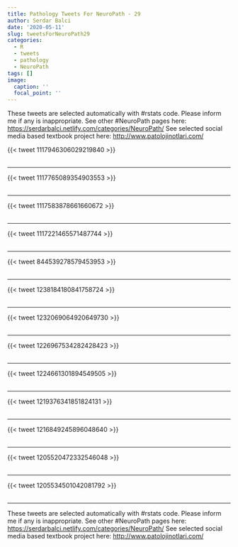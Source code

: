 ```yaml
---
title: Pathology Tweets For NeuroPath - 29
author: Serdar Balci
date: '2020-05-11'
slug: tweetsForNeuroPath29
categories:
  - R
  - tweets
  - pathology
  - NeuroPath
tags: []
image:
  caption: ''
  focal_point: ''
---
```



These tweets are selected automatically with #rstats code. Please inform me if any is inappropriate.
See other #NeuroPath pages here: https://serdarbalci.netlify.com/categories/NeuroPath/ 
See selected social media based textbook project here: http://www.patolojinotlari.com/

{{< tweet 1117946306029219840 >}}
<br>
<br>
<hr>
{{< tweet 1117765089354903553 >}}
<br>
<br>
<hr>
{{< tweet 1117583878661660672 >}}
<br>
<br>
<hr>
{{< tweet 1117221465571487744 >}}
<br>
<br>
<hr>
{{< tweet 844539278579453953 >}}
<br>
<br>
<hr>
{{< tweet 1238184180841758724 >}}
<br>
<br>
<hr>
{{< tweet 1232069064920649730 >}}
<br>
<br>
<hr>
{{< tweet 1226967534282428423 >}}
<br>
<br>
<hr>
{{< tweet 1224661301894549505 >}}
<br>
<br>
<hr>
{{< tweet 1219376341851824131 >}}
<br>
<br>
<hr>
{{< tweet 1216849245896048640 >}}
<br>
<br>
<hr>
{{< tweet 1205520472332546048 >}}
<br>
<br>
<hr>
{{< tweet 1205534501042081792 >}}
<br>
<br>
<hr>


These tweets are selected automatically with #rstats code. Please inform me if any is inappropriate.
See other #NeuroPath pages here: https://serdarbalci.netlify.com/categories/NeuroPath/ 
See selected social media based textbook project here: http://www.patolojinotlari.com/
